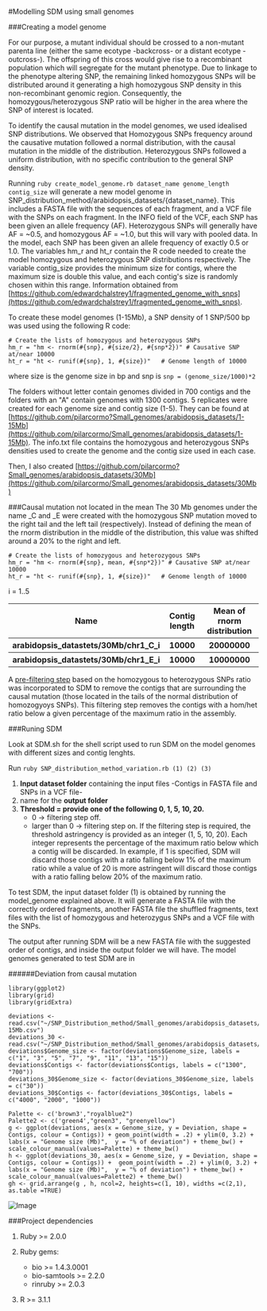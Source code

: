 
#Modelling SDM using small genomes


###Creating a model genome

For our purpose, a mutant individual should be crossed to a non-mutant parenta line (either the same ecotype -backcross- or a distant ecotype -outcross-). The offspring of this cross would give rise to a recombinant population which will segregate for the mutant phenotype. Due to linkage to the phenotype altering SNP, the remaining linked homozygous SNPs will be distributed around it generating a high homozygous SNP density in this non-recombinant genomic region. Consequently, the homozygous/heterozygous SNP ratio will be higher in the area where the SNP of interest is located.

To identify the causal mutation in the model genomes, we used idealised SNP distributions. We observed that Homozygous SNPs frequency around the causative mutation followed a normal distribution, with the causal mutation  in the middle of the distribution.  Heterozygous SNPs followed a uniform distribution, with no specific contribution to the general SNP density.

Running ```ruby create_model_genome.rb dataset_name genome_length contig_size``` will generate a new model genome in SNP_distribution_method/arabidopsis_datasets/{dataset_name}. This includes a FASTA file with the sequences of each fragment, and a VCF file with the SNPs on each fragment. In the INFO field of the VCF, each SNP has been given an allele frequency (AF). Heterozygous SNPs will generally have AF = ~0.5, and homozygous AF = ~1.0, but this will vary with pooled data. In the model, each SNP has been given an allele frequency of exactly 0.5 or 1.0. The variables hm_r and ht_r contain the R code needed to create the model homozygous and heterozygous SNP distributions respectively. The variable contig_size provides the minimum size for contigs, where the maximum size is double this value, and each contig's size is randomly chosen within this range. Information obtained from [https://github.com/edwardchalstrey1/fragmented_genome_with_snps](https://github.com/edwardchalstrey1/fragmented_genome_with_snps). 

To create these model genomes (1-15Mb), a SNP density of 1 SNP/500 bp was used using the following R code:

```
# Create the lists of homozygous and heterozygous SNPs
hm_r = "hm <- rnorm(#{snp}, #{size/2}, #{snp*2})" # Causative SNP at/near 10000
ht_r = "ht <- runif(#{snp}, 1, #{size})"   # Genome length of 10000
```
where size is the genome size in bp and snp is ```snp = (genome_size/1000)*2```

The folders without letter contain genomes divided in 700 contigs and the folders with an "A" contain genomes with 1300 contigs. 5 replicates were created for each genome size and contig size (1-5). They can be found at [https://github.com/pilarcormo?Small_genomes/arabidopsis_datasets/1-15Mb](https://github.com/pilarcormo/Small_genomes/arabidopsis_datasets/1-15Mb). The info.txt file contains the homozygous and heterozygous SNPs densities used to create the genome and the contig size used in each case. 

Then, I also created [https://github.com/pilarcormo?Small_genomes/arabidopsis_datasets/30Mb](https://github.com/pilarcormo/Small_genomes/arabidopsis_datasets/30Mb)


###Causal mutation not located in the mean
The 30 Mb genomes under the name _C and _E were created with the homozygous SNP mutation moved to the right tail and the left tail (respectively). Instead of defining the mean of the rnorm distribution in the middle of the distribution, this value was shifted around a 20% to the right and left.

```
# Create the lists of homozygous and heterozygous SNPs
hm_r = "hm <- rnorm(#{snp}, mean, #{snp*2})" # Causative SNP at/near 10000
ht_r = "ht <- runif(#{snp}, 1, #{size})"   # Genome length of 10000
```
i = 1..5
<table>
 <tr><th>Name <th>Contig length</th> <th>Mean of rnorm distribution</th>
 <tr><th>arabidopsis_datastets/30Mb/chr1_C_i <th>10000 </th> <th>20000000</th>
 <tr><th>arabidopsis_datastets/30Mb/chr1_E_i <th>10000 </th> <th>10000000</th>
</table>

A [pre-filtering step](https://github.com/pilarcormo/Small_genomes/arabidopsis_datasets/Analyse_effect_ratio) based on the homozygous to heterozygous SNPs ratio was incorporated to SDM to remove the contigs that are surrounding the causal mutation (those located in the tails of the normal distribution of homozogyoys SNPs). This filtering step removes the contigs with a hom/het ratio below a given percentage of the maximum ratio in the assembly.


###Runing SDM


Look at SDM.sh for the shell script used to run SDM on the model genomes with different sizes and contig lenghts. 

Run ```ruby SNP_distribution_method_variation.rb (1) (2) (3)```

1. **Input dataset folder** containing the input files -Contigs in FASTA file and SNPs in a VCF file-
2. name for the **output folder**
3. **Threshold = provide one of the following 0, 1, 5, 10, 20.**
	- 0 -> filtering step off. 
	- larger than 0 -> filtering step on.  If the filtering step is required, the threshold astringency is provided as an integer (1, 5, 10, 20). Each integer represents the percentage of the maximum ratio below which a contig will be discarded. In example, if 1 is specified, SDM will discard those contigs with a ratio falling below 1% of the maximum ratio while a value of 20 is more astringent  will discard those contigs with a ratio falling below 20% of the maximum ratio. 

To test SDM, the input dataset folder (1) is obtained by running the model_genome explained above. It will generate a FASTA file with the correctly ordered fragments, another FASTA file the shuffled fragments, text files with the list of homozygous and heterozygus SNPs and a VCF file with the SNPs. 

The output after running SDM will be a new FASTA file with the suggested order of contigs, and inside the output folder we will have. The model genomes generated to test SDM are in 

######Deviation from causal mutation

```
library(ggplot2)
library(grid)
library(gridExtra)
```
```
deviations <- read.csv("~/SNP_Distribution_method/Small_genomes/arabidopsis_datasets/1-15Mb.csv")
deviations_30 <- read.csv("~/SNP_Distribution_method/Small_genomes/arabidopsis_datasets/30Mb.csv")
deviations$Genome_size <- factor(deviations$Genome_size, labels = c("1", "3", "5", "7", "9", "11", "13", "15"))
deviations$Contigs <- factor(deviations$Contigs, labels = c("1300", "700"))
deviations_30$Genome_size <- factor(deviations_30$Genome_size, labels = c("30"))
deviations_30$Contigs <- factor(deviations_30$Contigs, labels = c("4000", "2000", "1000"))
```
```
Palette <- c('brown3',"royalblue2")
Palette2 <- c('green4',"green3", "greenyellow")
g <- ggplot(deviations, aes(x = Genome_size, y = Deviation, shape = Contigs, colour = Contigs)) + geom_point(width = .2) + ylim(0, 3.2) + labs(x = "Genome size (Mb)",  y = "% of deviation") + theme_bw() + scale_colour_manual(values=Palette) + theme_bw()
h <- ggplot(deviations_30, aes(x = Genome_size, y = Deviation, shape = Contigs, colour = Contigs)) +  geom_point(width = .2) + ylim(0, 3.2) + labs(x = "Genome size (Mb)",  y = "% of deviation") + theme_bw() + scale_colour_manual(values=Palette2) + theme_bw()
gh <- grid.arrange(g , h, ncol=2, heights=c(1, 10), widths =c(2,1), as.table =TRUE)
```

![Image](Rplot.jitter_order.png)

###Project dependencies

1. Ruby >= 2.0.0

2. Ruby gems:

	- bio >= 1.4.3.0001
	- bio-samtools >= 2.2.0
	- rinruby >= 2.0.3

3. R >= 3.1.1


